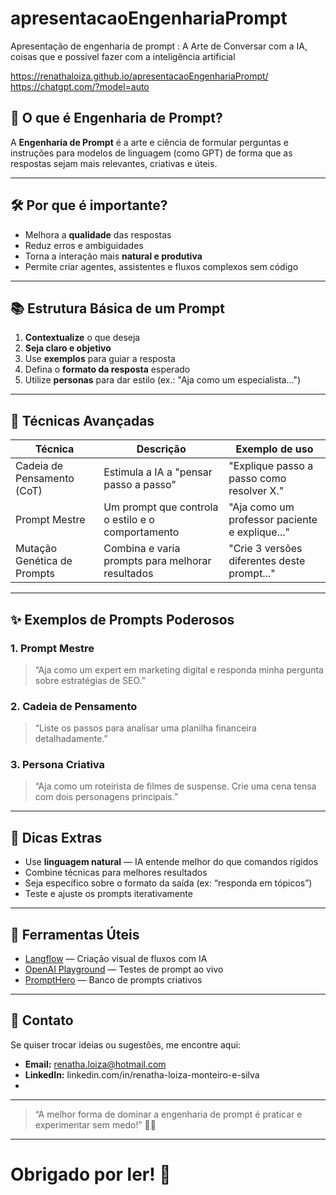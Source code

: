 # apresentacaoEngenhariaPrompt
Apresentação de engenharia de prompt : A Arte de Conversar com a IA,  coisas que e possível fazer com a inteligência artificial


https://renathaloiza.github.io/apresentacaoEngenhariaPrompt/
https://chatgpt.com/?model=auto

## 🎯 O que é Engenharia de Prompt?

A **Engenharia de Prompt** é a arte e ciência de formular perguntas e instruções para modelos de linguagem (como GPT) de forma que as respostas sejam mais relevantes, criativas e úteis.

---

## 🛠️ Por que é importante?

- Melhora a **qualidade** das respostas  
- Reduz erros e ambiguidades  
- Torna a interação mais **natural e produtiva**  
- Permite criar agentes, assistentes e fluxos complexos sem código

---

## 📚 Estrutura Básica de um Prompt

1. **Contextualize** o que deseja  
2. **Seja claro e objetivo**  
3. Use **exemplos** para guiar a resposta  
4. Defina o **formato da resposta** esperado  
5. Utilize **personas** para dar estilo (ex.: "Aja como um especialista...")

---

## 🧩 Técnicas Avançadas

| Técnica                     | Descrição                                            | Exemplo de uso                              |
|----------------------------|-----------------------------------------------------|---------------------------------------------|
| Cadeia de Pensamento (CoT) | Estimula a IA a "pensar passo a passo"              | "Explique passo a passo como resolver X."  |
| Prompt Mestre              | Um prompt que controla o estilo e o comportamento   | "Aja como um professor paciente e explique..." |
| Mutação Genética de Prompts| Combina e varia prompts para melhorar resultados    | "Crie 3 versões diferentes deste prompt..." |

---

## ✨ Exemplos de Prompts Poderosos

### 1. Prompt Mestre

> “Aja como um expert em marketing digital e responda minha pergunta sobre estratégias de SEO.”

### 2. Cadeia de Pensamento

> “Liste os passos para analisar uma planilha financeira detalhadamente.”

### 3. Persona Criativa

> “Aja como um roteirista de filmes de suspense. Crie uma cena tensa com dois personagens principais.”

---

## 📌 Dicas Extras

- Use **linguagem natural** — IA entende melhor do que comandos rígidos  
- Combine técnicas para melhores resultados  
- Seja específico sobre o formato da saída (ex: “responda em tópicos”)  
- Teste e ajuste os prompts iterativamente  

---

## 🌟 Ferramentas Úteis

- [Langflow](https://langflow.com) — Criação visual de fluxos com IA  
- [OpenAI Playground](https://platform.openai.com/playground) — Testes de prompt ao vivo  
- [PromptHero](https://prompthero.com) — Banco de prompts criativos  

---

## 🤝 Contato

Se quiser trocar ideias ou sugestões, me encontre aqui:

- **Email:** renatha.loiza@hotmail.com
- **LinkedIn:** linkedin.com/in/renatha-loiza-monteiro-e-silva  
-

---

> “A melhor forma de dominar a engenharia de prompt é praticar e experimentar sem medo!” 🚀💬

---

# Obrigado por ler! 🙌

